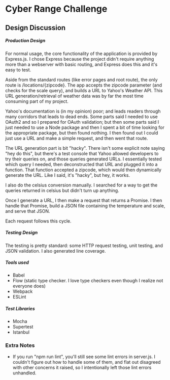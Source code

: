 Cyber Range Challenge 
========================

## Design Discussion

##### Production Design 

For normal usage, the core functionality of the application is provided by Express.js. I chose Express because the project
didn't require anything more than a webserver with basic routing, and Express does this and it's easy to test. 

Aside from the standard routes (like error pages and root route), the only route is /locations/{zipcode}. The app 
accepts the zipcode parameter (and checks for the scale query), and builds a URL to Yahoo's Weather API. This URL 
generation/retrieval of weather data was by far the most time consuming part of my project. 

Yahoo's documentation is (in my opinion) poor; and leads readers through many corridors that leads to dead ends. 
Some parts said I needed to use OAuth2 and so I prepared for OAuth validation; but then some parts said I just needed
to use a Node package and then I spent a bit of time looking for the appropriate package, but then found nothing. I 
then found out I could just use a URL and make a simple request, and then went that route. 

The URL generation part is bit "hacky". There isn't some explicit note saying "hey do this", but there's a test console
that Yahoo allowed developers to try their queries on, and those queries generated URLs. I essentially tested which 
query I needed, then deconstructed that URL and plugged it into a function. That function accepted a zipcode, which would
then dynamically generate the URL. Like I said, it's "hacky", but hey, it works. 

I also do the celsius conversion manually. I searched for a way to get the queries returned in celsius but didn't 
turn up anything. 

Once I generate a URL, I then make a request that returns a Promise. I then handle that Promise, build a JSON file
containing the temperature and scale, and serve that JSON. 

Each request follows this cycle. 

##### Testing Design 

The testing is pretty standard: some HTTP request testing, unit testing, and JSON validation. I also generated 
line coverage. 

##### Tools used

* Babel
* Flow (static type checker. I love type checkers even though I realize not everyone does)
* Webpack
* ESLint

##### Test Libraries

* Mocha
* Supertest
* Istanbul

### Extra Notes

* If you run "npm run lint", you'll still see some lint errors in server.js. I couldn't figure out how to handle
some of them, and flat out disagreed with other concerns it raised, so I intentionally left those lint errors unhandled.
